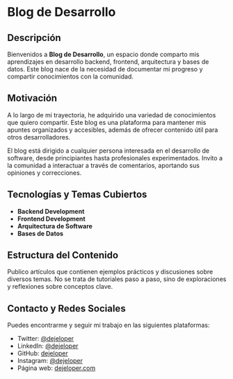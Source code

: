 # Blog de Desarrollo

## Descripción

Bienvenidos a **Blog de Desarrollo**, un espacio donde comparto mis aprendizajes en desarrollo backend, frontend, arquitectura y bases de datos. Este blog nace de la necesidad de documentar mi progreso y compartir conocimientos con la comunidad.

## Motivación

A lo largo de mi trayectoria, he adquirido una variedad de conocimientos que quiero compartir. Este blog es una plataforma para mantener mis apuntes organizados y accesibles, además de ofrecer contenido útil para otros desarrolladores.

El blog está dirigido a cualquier persona interesada en el desarrollo de software, desde principiantes hasta profesionales experimentados. Invito a la comunidad a interactuar a través de comentarios, aportando sus opiniones y correcciones.

## Tecnologías y Temas Cubiertos

- **Backend Development**
- **Frontend Development**
- **Arquitectura de Software**
- **Bases de Datos**

## Estructura del Contenido

Publico artículos que contienen ejemplos prácticos y discusiones sobre diversos temas. No se trata de tutoriales paso a paso, sino de exploraciones y reflexiones sobre conceptos clave.

## Contacto y Redes Sociales

Puedes encontrarme y seguir mi trabajo en las siguientes plataformas:

- Twitter: [@dejeloper](https://twitter.com/dejeloper)
- LinkedIn: [@dejeloper](https://linkedin.com/in/dejeloper)
- GitHub: [dejeloper](https://github.com/dejeloper)
- Instagram: [@dejeloper](https://instagram.com/dejeloper)
- Página web: [dejeloper.com](https://dejeloper.com)
